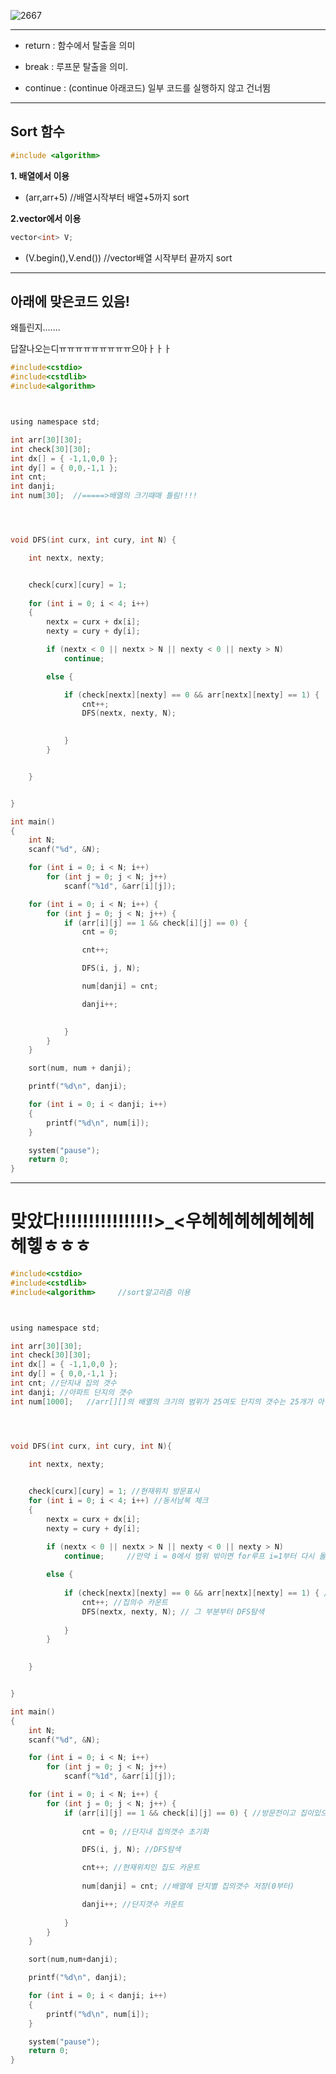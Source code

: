 ![2667](https://user-images.githubusercontent.com/29946480/51955094-e7d11380-2485-11e9-8001-f70991234933.JPG)

--------------------------------------------------------------------------------------------------------

- return : 함수에서 탈출을 의미 

- break : 루프문 탈출을 의미. 

- continue : (continue 아래코드) 일부 코드를 실행하지 않고 건너뜀


---------------------------------------------------------------------------------------------------------

## Sort 함수
```c 
#include <algorithm>
```



**1. 배열에서 이용**

- (arr,arr+5) //배열시작부터 배열+5까지 sort



**2.vector에서 이용**

```c
vector<int> V; 
```

- (V.begin(),V.end()) //vector배열 시작부터 끝까지 sort


----------------------------------------------------------------------------------------------------------
## 아래에 맞은코드 있음!

왜틀린지.......

답잘나오는디ㅠㅠㅠㅠㅠㅠㅠㅠㅠ으아ㅏㅏㅏ
```c
#include<cstdio>
#include<cstdlib>
#include<algorithm>



using namespace std;

int arr[30][30];
int check[30][30];
int dx[] = { -1,1,0,0 };
int dy[] = { 0,0,-1,1 };
int cnt;
int danji;
int num[30];  //=====>배열의 크기때매 틀림!!!!




void DFS(int curx, int cury, int N) {

	int nextx, nexty;


	check[curx][cury] = 1;
	
	for (int i = 0; i < 4; i++)
	{
		nextx = curx + dx[i];
		nexty = cury + dy[i];

		if (nextx < 0 || nextx > N || nexty < 0 || nexty > N)
			continue;

		else {

			if (check[nextx][nexty] == 0 && arr[nextx][nexty] == 1) {
				cnt++;
				DFS(nextx, nexty, N);
				

			}
		}


	}


}

int main()
{
	int N;
	scanf("%d", &N);

	for (int i = 0; i < N; i++)
		for (int j = 0; j < N; j++)
			scanf("%1d", &arr[i][j]);

	for (int i = 0; i < N; i++) {
		for (int j = 0; j < N; j++) {
			if (arr[i][j] == 1 && check[i][j] == 0) {
				cnt = 0;

				cnt++;

				DFS(i, j, N);

				num[danji] = cnt;

				danji++;
				

			}
		}
	}

	sort(num, num + danji);

	printf("%d\n", danji);

	for (int i = 0; i < danji; i++)
	{
		printf("%d\n", num[i]);
	}

	system("pause");
	return 0;
}
```


-----------------------------------------------------------------------------------------------------------------
# 맞았다!!!!!!!!!!!!!!!!>_<우헤헤헤헤헤헤헤헤헿ㅎㅎㅎ


```c
#include<cstdio>
#include<cstdlib>
#include<algorithm>     //sort알고리즘 이용



using namespace std;

int arr[30][30];
int check[30][30];
int dx[] = { -1,1,0,0 };
int dy[] = { 0,0,-1,1 };
int cnt; //단지내 집의 갯수
int danji; //아파트 단지의 갯수
int num[1000];   //arr[][]의 배열의 크기의 범위가 25여도 단지의 갯수는 25개가 아닐수 있기때문에 주의!!(위에처럼 25로설정하면 안됨)




void DFS(int curx, int cury, int N){

	int nextx, nexty;

	
	check[curx][cury] = 1; //현재위치 방문표시
	for (int i = 0; i < 4; i++) //동서남북 체크
	{
		nextx = curx + dx[i];
		nexty = cury + dy[i];

		if (nextx < 0 || nextx > N || nexty < 0 || nexty > N)
			continue;     //만약 i = 0에서 범위 밖이면 for루프 i=1부터 다시 돌기
		
		else {
			
			if (check[nextx][nexty] == 0 && arr[nextx][nexty] == 1) { //방문전이고 집이있으면
				cnt++; //집의수 카운트
				DFS(nextx, nexty, N); // 그 부분부터 DFS탐색
				
			}
		}
		

	}


}

int main()
{
	int N;
	scanf("%d", &N);

	for (int i = 0; i < N; i++)
		for (int j = 0; j < N; j++)
			scanf("%1d", &arr[i][j]);

	for (int i = 0; i < N; i++) {
		for (int j = 0; j < N; j++) {
			if (arr[i][j] == 1 && check[i][j] == 0) { //방문전이고 집이있으면
				
				cnt = 0; //단지내 집의갯수 초기화

				DFS(i, j, N); //DFS탐색

				cnt++; //현재위치인 집도 카운트
				
				num[danji] = cnt; //배열에 단지별 집의갯수 저장(0부터)

				danji++; //단지갯수 카운트
				
			}
		}
	}

	sort(num,num+danji);

	printf("%d\n", danji);

	for (int i = 0; i < danji; i++)
	{
		printf("%d\n", num[i]);
	}

	system("pause");
	return 0;
}
```
